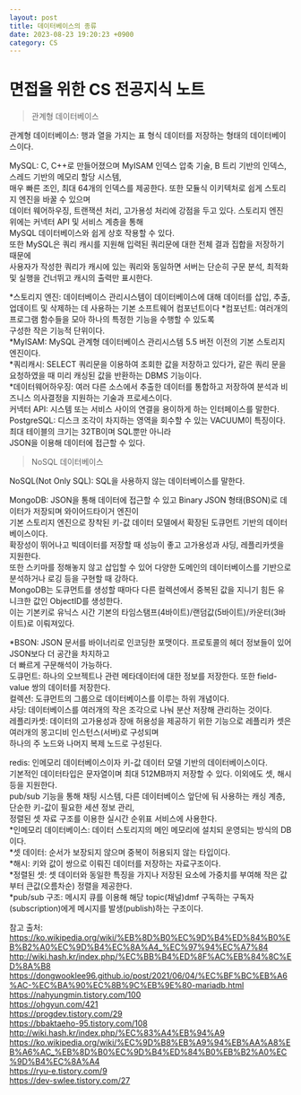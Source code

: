 ```yaml
---
layout: post
title: 데이터베이스의 종류
date: 2023-08-23 19:20:23 +0900
category: CS
---
```

# 면접을 위한 CS 전공지식 노트  
> 관계형 데이터베이스    

관계형 데이터베이스: 행과 열을 가지는 표 형식 데이터를 저장하는 형태의 데이터베이스이다.  
  
MySQL: C, C++로 만들어졌으며 MyISAM 인덱스 압축 기술, B 트리 기반의 인덱스, 스레드 기반의 메모리 할당 시스템,  
매우 빠른 조인, 최대 64개의 인덱스를 제공한다. 또한 모듈식 이키텍처로 쉽게 스토리지 엔진을 바꿀 수 있으며  
데이터 웨어하우징, 트랜잭션 처리, 고가용성 처리에 강점을 두고 있다. 스토리지 엔진 위에는 커넥터 API 및 서비스 계층을 통해  
MySQL 데이터베이스와 쉽게 상호 작용할 수 있다.  
또한 MySQL은 쿼리 캐시를 지원해 입력된 쿼리문에 대한 전체 결과 집합을 저장하기 때문에  
사용자가 작성한 쿼리가 캐시에 있는 쿼리와 동일하면 서버는 단순히 구문 분석, 최적화 및 실행을 건너뛰고 캐시의 출력만 표시한다.  
  
*스토리지 엔진: 데이터베이스 관리시스템이 데이터베이스에 대해 데이터를 삽입, 추출, 업데이트 및 삭제하는 데 사용하는 기본  소프트웨어 컴포넌트이다
*컴포넌트: 여러개의 프로그램 함수들을 모아 하나의 특정한 기능을 수행할 수 있도록  
구성한 작은 기능적 단위이다.   
*MyISAM: MySQL 관계형 데이터베이스 관리시스템 5.5 버전 이전의 기본 스토리지 엔진이다.  
*쿼리캐시: SELECT 쿼리문을 이용하여 조회한 값을 저장하고 있다가, 같은 쿼리 문을 요청하였을 때 미리 캐싱된 값을 반환하는 DBMS 기능이다.  
*데이터웨어하우징: 여러 다른 소스에서 추출한 데이터를 통합하고 저장하여 분석과 비즈니스 의사결정을 지원하는 기술과 프로세스이다.  
커넥터 API: 시스템 또는 서비스 사이의 연결을 용이하게 하는 인터페이스를 말한다.
PostgreSQL: 디스크 조각이 차지하는 영역을 회수할 수 있는 VACUUM이 특징이다. 최대 테이블의 크기는 32TB이며 SQL뿐만 아니라  
JSON을 이용해 데이터에 접근할 수 있다.  
  
> NoSQL 데이터베이스  

NoSQL(Not Only SQL): SQL을 사용하지 않는 데이터베이스를 말한다.  
  
MongoDB: JSON을 통해 데이터에 접근할 수 있고 Binary JSON 형태(BSON)로 데이터가 저장되며 와이어드타이거 엔진이  
기본 스토리지 엔진으로 장착된 키-값 데이터 모델에서 확장된 도큐먼트 기반의 데이터베이스이다.  
확장성이 뛰어나고 빅데이터를 저장할 때 성능이 좋고 고가용성과 샤딩, 레플리카셋을 지원한다.  
또한 스키마를 정해놓지 않고 삽입할 수 있어 다양한 도메인의 데이터베이스를 기반으로 분석하거나 로깅 등을 구현할 때 강하다.  
MongoDB는 도큐먼트를 생성할 때마다 다른 컬렉션에서 중복된 값을 지니기 힘든 유니크한 값인 ObjectID를 생성한다.  
이는 기본키로 유닉스 시간 기본의 타임스탬프(4바이트)/랜덤값(5바이트)/카운터(3바이트)로 이뤄져있다.  
  
*BSON: JSON 문서를 바이너리로 인코딩한 포맷이다. 프로토콜의 헤더 정보들이 있어 JSON보다 더 공간을 차지하고  
더 빠르게 구문해석이 가능하다.  
도큐먼트: 하나의 오브젝트나 관련 메타데이터에 대한 정보를 저장한다. 또한 field-value 쌍의 데이터를 저장한다.   
컬렉션: 도큐먼트의 그룹으로 데이터베이스를 이루는 하위 개념이다.  
샤딩: 데이터베이스를 여러개의 작은 조각으로 나눠 분산 저장해 관리하는 것이다.  
레플리카셋: 데이터의 고가용성과 장애 허용성을 제공하기 위한 기능으로 레플리카 셋은 여러개의 몽고디비 인스턴스(서버)로 구성되며  
하나의 주 노드와 나머지 복제 노드로 구성된다.    
  
redis: 인메모리 데이터베이스이자 키-값 데이터 모델 기반의 데이터베이스이다.  
기본적인 데이터타입은 문자열이며 최대 512MB까지 저장할 수 있다. 이외에도 셋, 해시 등을 지원한다.  
pub/sub 기능을 통해 채팅 시스템, 다른 데이터베이스 앞단에 둬 사용하는 캐싱 계층, 단순한 키-값이 필요한 세션 정보 관리,  
정렬된 셋 자료 구조를 이용한 실시간 순위표 서비스에 사용한다.  
*인메모리 데이터베이스: 데이터 스토리지의 메인 메모리에 설치되 운영되는 방식의 DB이다.  
*셋 데이터: 순서가 보장되지 않으며 중복이 허용되지 않는 타입이다.   
*해시: 키와 값이 쌍으로 이뤄진 데이터를 저장하는 자료구조이다.  
*정렬된 셋: 셋 데이터와 동일한 특징을 가지나 저장된 요소에 가중치를 부여해 작은 값부터 큰값(오름차순) 정렬을 제공한다.    
*pub/sub 구조: 메시지 큐를 이용해 해당 topic(채널)dmf 구독하는 구독자(subscription)에게 메시지를 발생(publish)하는 구조이다.  
  
참고 출처:  
https://ko.wikipedia.org/wiki/%EB%8D%B0%EC%9D%B4%ED%84%B0%EB%B2%A0%EC%9D%B4%EC%8A%A4_%EC%97%94%EC%A7%84  
http://wiki.hash.kr/index.php/%EC%BB%B4%ED%8F%AC%EB%84%8C%ED%8A%B8  
https://dongwooklee96.github.io/post/2021/06/04/%EC%BF%BC%EB%A6%AC-%EC%BA%90%EC%8B%9C%EB%9E%80-mariadb.html  
https://nahyungmin.tistory.com/100  
https://ohgyun.com/421  
https://progdev.tistory.com/29  
https://bbaktaeho-95.tistory.com/108  
http://wiki.hash.kr/index.php/%EC%83%A4%EB%94%A9  
https://ko.wikipedia.org/wiki/%EC%9D%B8%EB%A9%94%EB%AA%A8%EB%A6%AC_%EB%8D%B0%EC%9D%B4%ED%84%B0%EB%B2%A0%EC%9D%B4%EC%8A%A4  
https://ryu-e.tistory.com/9  
https://dev-swlee.tistory.com/27  
